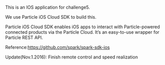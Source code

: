 This is an IOS application for challenge5.

We use Particle iOS Cloud SDK to build this.

Particle iOS Cloud SDK enables iOS apps to interact with Particle-powered connected products via the Particle Cloud. It’s an easy-to-use wrapper for Particle REST API. 

Reference:https://github.com/spark/spark-sdk-ios


Update(Nov.1.2016):
Finish remote control and speed realization
